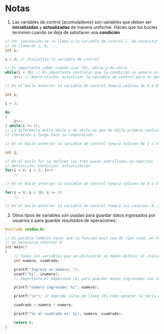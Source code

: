 # Notas

1. Las variables de control (acumuladores) son variables que deben ser **inicializadas** y **actualizadas** de manera uniforme. Hacen que los bucles terminen cuando se deja de satisfacer una **condición**

```C
// Por convención se le llama a la variable de control i. De necesitar más
// se llamarán j, k, ...
int i;

i = 0; // Inicializo la variable de control

// Es importante saber cuando usar for, while y do while
while(i < 10) // Es importante controlar que la condición no genere un bucle infinito
    i++; // Nunca olvidar actualizar la variable de control para no generar bucle infinito

// En el bucle anterior la variable de control tomará valores de 0 a 9
```

```C
int i;

i = 3;

do
{
    i++;
} while(i <= 5);
// La diferencia entre while y do while es que do while primero realiza una
// iteración y luego hace la comparación.

// En el bucle anterior la variable de control tomará valores de 3 a 5
```

```C
int i;

// En el bucle for se definen los tres pasos subrallados en negrita:
// definición, condición, actualización
for(i = 0; i < 3; i++)
    // ...

// En el bucle anterior la variable de control tomará valores de 0 a 2

for(i = 0; i < 10; i += 2)
    // ...

// En el bucle anterior la variable de control tomará los valores: 0, 2, 4, 6 y 8
```

2. Otros tipos de variables son usadas para guardar datos ingresados por usuarios o para guardar resultados de operaciones.

```C
#include <stdio.h>

// Es posible también hacer que la función main sea de tipo void, en tal caso no
// es necesario retornar 0
int main()
{
    // Todas las variables que se utilizarán se deben definir al inicio
    int numero, cuadrado;

    printf("Ingrese un número: ");
    scanf("%i", &numero);
    // Importante el ampersand (&) para guardar datos ingresados con scanf

    printf("número ingresado: %i", numero);

    printf("\n"); // Imprimo salto de línea (Es como apretar la tecla enter)

    cuadrado = numero * numero;

    printf("%i al cuadrado es: %i", numero, cuadrado);

    return 0;
}
```
